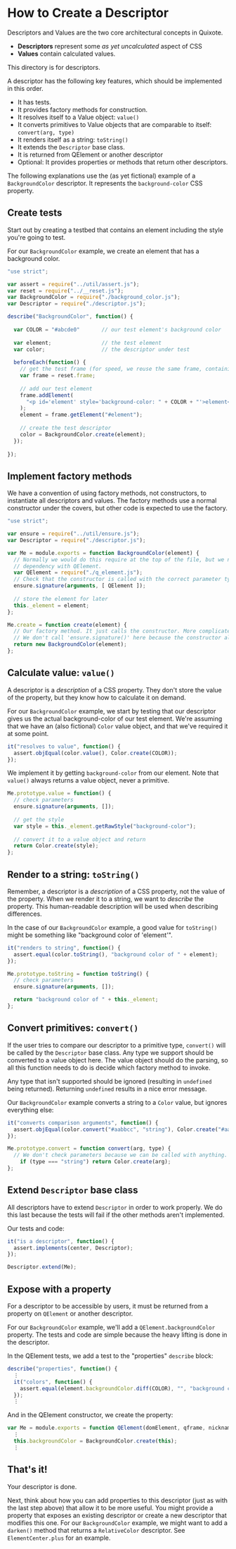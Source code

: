 # How to Create a Descriptor

Descriptors and Values are the two core architectural concepts in Quixote.
 
* **Descriptors** represent some *as yet uncalculated* aspect of CSS
* **Values** contain calculated values.

This directory is for descriptors.

A descriptor has the following key features, which should be implemented in this order.

* It has tests.
* It provides factory methods for construction.
* It resolves itself to a Value object: `value()`
* It converts primitives to Value objects that are comparable to itself: `convert(arg, type)`
* It renders itself as a string: `toString()`
* It extends the `Descriptor` base class.
* It is returned from QElement or another descriptor
* Optional: It provides properties or methods that return other descriptors.

The following explanations use the (as yet fictional) example of a `BackgroundColor` descriptor. It represents the `background-color` CSS property.


## Create tests

Start out by creating a testbed that contains an element including the style you're going to test.

For our `BackgroundColor` example, we create an element that has a background color.

```javascript
"use strict";

var assert = require("../util/assert.js");
var reset = require("../__reset.js");
var BackgroundColor = require("./background_color.js");
var Descriptor = require("./descriptor.js");

describe("BackgroundColor", function() {
  
  var COLOR = "#abcde0"       // our test element's background color
  
  var element;                // the test element
  var color;                  // the descriptor under test
  
  beforeEach(function() {
    // get the test frame (for speed, we reuse the same frame, containing a reset stylesheet, for all Quixote tests)
    var frame = reset.frame;
    
    // add our test element
    frame.addElement(
      "<p id='element' style='background-color: " + COLOR + "'>element</p>"
    );
    element = frame.getElement("#element");
    
    // create the test descriptor
    color = BackgroundColor.create(element);
  });
  
});
```


## Implement factory methods

We have a convention of using factory methods, not constructors, to instantiate all descriptors and values. The factory methods use a normal constructor under the covers, but other code is expected to use the factory.
 
```javascript
"use strict";

var ensure = require("../util/ensure.js");
var Descriptor = require("./descriptor.js");

var Me = module.exports = function BackgroundColor(element) {
  // Normally we would do this require at the top of the file, but we need to break a circular
  // dependency with QElement. 
  var QElement = require("./q_element.js");
  // Check that the constructor is called with the correct parameter types.
  ensure.signature(arguments, [ QElement ]);
  
  // store the element for later
  this._element = element;
};

Me.create = function create(element) {
  // Our factory method. It just calls the constructor. More complicated descriptors might do more.
  // We don't call 'ensure.signature()' here because the constructor already does that.
  return new BackgroundColor(element);
};
```


## Calculate value: `value()`

A descriptor is a *description* of a CSS property. They don't store the value of the property, but they know how to calculate it on demand.

For our `BackgroundColor` example, we start by testing that our descriptor gives us the actual background-color of our test element. We're assuming that we have an (also fictional) `Color` value object, and that we've required it at some point.

```javascript
it("resolves to value", function() {
  assert.objEqual(color.value(), Color.create(COLOR));
});
```

We implement it by getting `background-color` from our element. Note that `value()` always returns a value object, never a primitive.
 
```javascript
Me.prototype.value = function() {
  // check parameters
  ensure.signature(arguments, []);
  
  // get the style
  var style = this._element.getRawStyle("background-color");
  
  // convert it to a value object and return
  return Color.create(style);
};
```


## Render to a string: `toString()`

Remember, a descriptor is a *description* of a CSS property, not the value of the property. When we render it to a string, we want to *describe* the property. This human-readable description will be used when describing differences.

In the case of our `BackgroundColor` example, a good value for `toString()` might be something like "background color of 'element'".

```javascript
it("renders to string", function() {
  assert.equal(color.toString(), "background color of " + element);
});
```

```javascript
Me.prototype.toString = function toString() {
  // check parameters
  ensure.signature(arguments, []);

  return "background color of " + this._element;
};
```


## Convert primitives: `convert()`

If the user tries to compare our descriptor to a primitive type, `convert()` will be called by the `Descriptor` base class. Any type we support should be converted to a value object here. The value object should do the parsing, so all this function needs to do is decide which factory method to invoke.

Any type that isn't supported should be ignored (resulting in `undefined` being returned). Returning `undefined` results in a nice error message.

Our `BackgroundColor` example converts a string to a `Color` value, but ignores everything else:

```javascript
it("converts comparison arguments", function() {
  assert.objEqual(color.convert("#aabbcc", "string"), Color.create("#aabbcc"));
});
```

```javascript
Me.prototype.convert = function convert(arg, type) {
  // We don't check parameters because we can be called with anything. 
	if (type === "string") return Color.create(arg);
};
```


## Extend `Descriptor` base class

All descriptors have to extend `Descriptor` in order to work properly. We do this last because the tests will fail if the other methods aren't implemented.

Our tests and code:

```javascript
it("is a descriptor", function() {
  assert.implements(center, Descriptor);
});
```

```javascript
Descriptor.extend(Me);
```


## Expose with a property

For a descriptor to be accessible by users, it must be returned from a property on `QElement` or another descriptor.

For our `BackgroundColor` example, we'll add a `QElement.backgroundColor` property. The tests and code are simple because the heavy lifting is done in the descriptor.

In the QElement tests, we add a test to the "properties" `describe` block:

```javascript
describe("properties", function() {
  ⋮
  it("colors", function() {
    assert.equal(element.backgroundColor.diff(COLOR), "", "background color");
  });
  ⋮
```

And in the QElement constructor, we create the property:

```javascript
var Me = module.exports = function QElement(domElement, qframe, nickname) {
  ⋮
  this.backgroundColor = BackgroundColor.create(this);
  ⋮
```


## That's it!

Your descriptor is done.

Next, think about how you can add properties to this descriptor (just as with the last step above) that allow it to be more useful. You might provide a property that exposes an existing descriptor or create a new descriptor that modifies this one. For our `BackgroundColor` example, we might want to add a `darken()` method that returns a `RelativeColor` descriptor. See `ElementCenter.plus` for an example.